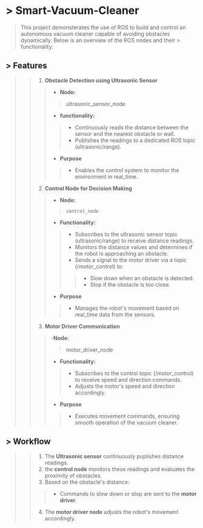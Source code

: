 # > Smart-Vacuum-Cleaner
> This project demonsterates the use of ROS to build and control an autonomous vacuum cleaner capable of avoiding obstacles dynamically. Below is an overview of the ROS nodes and their > functionality:
## > Features
>> 1. **Obstacle Detection using Ultrasonic Sensor**
>>> - **Node:**
>>>>   ultrasonic_sensor_node
>>> - **functionality:**
>>>> - Continuously reads the distance between the sensor and the nearest obstacle or wall.
>>>> - Publishes the readings to a dedicated ROS topic (ultrasonic/range).
>>> - **Purpose**
>>>> - Enables the control system to monitor the environment in real_time.
>> 2. **Control Node for Decision Making**
>>>   - **Node:**
>>>>     control_node
>>>   - **Functionality:**
>>>>   - Subscribes to the ultrasonic sensor topic (ultrasonic/range) to receive distance readings.
>>>>   - Monitors the distance values and determines if the robot is approaching an obstacle.
>>>>   - Sends a signal to the motor driver via a topic (/motor_control) to:
>>>>>   - Slow down when an obstacle is detected.
>>>>>   - Stop if the obstacle is too close.
>>> - **Purpose**
>>>> - Manages the robot's movement based on real_time data from the sensors.
>> 3. **Motor Driver Communication**
>>>   -**Node:**
>>>>    motor_driver_node
>>>   - **Functionality:**
>>>>   - Subscribes to the control topic (/motor_control) to receive speed and direction commands.
>>>>   - Adjusts the motor's speed and direction accordingly.
>>> - **Purpose**
>>>> - Executes movement commands, ensuring smooth operation of the vacuum cleaner.
## > Workflow
>> 1. The **Ultrasonic sensor** continuously puplishes distance readings.
>> 2. the **control node** monitors these readings and evaluates the proximity of obstacles.
>> 3. Based on the obstacle's distance:
>>> - Commands to slow down or stop are sent to the **motor driver**.
>> 4. The **motor driver node** adjusts the robot's movement accordingly.
 




 
